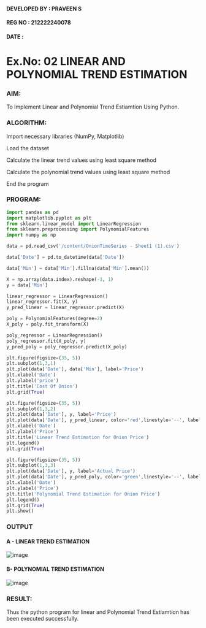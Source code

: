 #### DEVELOPED BY : PRAVEEN S
#### REG NO : 212222240078
#### DATE : 


# Ex.No: 02 LINEAR AND POLYNOMIAL TREND ESTIMATION
### AIM:
To Implement Linear and Polynomial Trend Estiamtion Using Python.

### ALGORITHM:
Import necessary libraries (NumPy, Matplotlib)

Load the dataset

Calculate the linear trend values using least square method

Calculate the polynomial trend values using least square method

End the program
### PROGRAM:
```py
import pandas as pd
import matplotlib.pyplot as plt
from sklearn.linear_model import LinearRegression
from sklearn.preprocessing import PolynomialFeatures
import numpy as np

data = pd.read_csv('/content/OnionTimeSeries - Sheet1 (1).csv')

data['Date'] = pd.to_datetime(data['Date'])

data['Min'] = data['Min'].fillna(data['Min'].mean())

X = np.array(data.index).reshape(-1, 1)
y = data['Min']

linear_regressor = LinearRegression()
linear_regressor.fit(X, y)
y_pred_linear = linear_regressor.predict(X)

poly = PolynomialFeatures(degree=2)
X_poly = poly.fit_transform(X)

poly_regressor = LinearRegression()
poly_regressor.fit(X_poly, y)
y_pred_poly = poly_regressor.predict(X_poly)

plt.figure(figsize=(35, 5))
plt.subplot(1,3,1)
plt.plot(data['Date'], data['Min'], label='Price')
plt.xlabel('Date')
plt.ylabel('price')
plt.title('Cost Of Onion')
plt.grid(True)

plt.figure(figsize=(35, 5))
plt.subplot(1,3,2)
plt.plot(data['Date'], y, label='Price')
plt.plot(data['Date'], y_pred_linear, color='red',linestyle='--', label='Linear Trend')
plt.xlabel('Date')
plt.ylabel('Price')
plt.title('Linear Trend Estimation for Onion Price')
plt.legend()
plt.grid(True)

plt.figure(figsize=(35, 5))
plt.subplot(1,3,3)
plt.plot(data['Date'], y, label='Actual Price')
plt.plot(data['Date'], y_pred_poly, color='green',linestyle='--', label='Polynomial Trend (Degree 2)')
plt.xlabel('Date')
plt.ylabel('Price')
plt.title('Polynomial Trend Estimation for Onion Price')
plt.legend()
plt.grid(True)
plt.show()
```
### OUTPUT
#### A - LINEAR TREND ESTIMATION
![image](https://github.com/user-attachments/assets/803eae35-24fc-4033-8bad-30f0e3313aa5)


#### B- POLYNOMIAL TREND ESTIMATION
![image](https://github.com/user-attachments/assets/472f425e-ef71-427a-8af9-9e64f03e7202)


### RESULT:
Thus the python program for linear and Polynomial Trend Estiamtion has been executed successfully.
